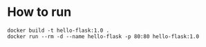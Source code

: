 # How to run

```
docker build -t hello-flask:1.0 .
docker run --rm -d --name hello-flask -p 80:80 hello-flask:1.0
```
